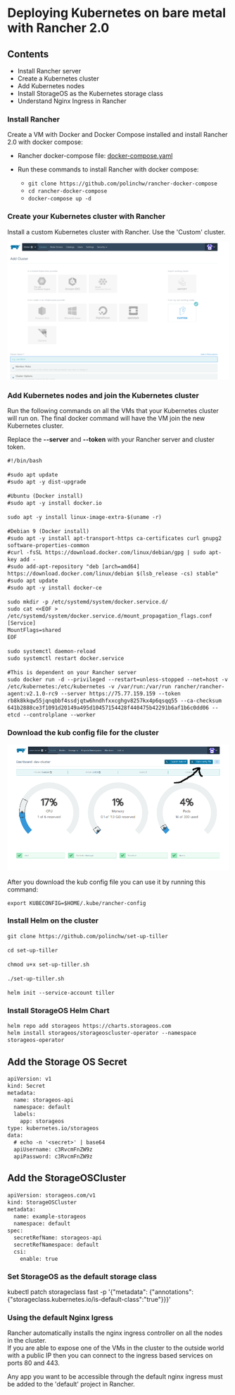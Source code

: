 # Deploying Kubernetes on bare metal with Rancher 2.0

## Contents

+ Install Rancher server
+ Create a Kubernetes cluster
+ Add Kubernetes nodes
+ Install StorageOS as the Kubernetes storage class
+ Understand Nginx Ingress in Rancher


### Install Rancher

Create a VM with Docker and Docker Compose installed and install Rancher 2.0 with docker compose:

+ Rancher docker-compose file:
 [docker-compose.yaml](https://github.com/polinchw/rancher-docker-compose/blob/master/docker-compose.yaml)

+ Run these commands to install Rancher with docker compose:
    +  ```git clone https://github.com/polinchw/rancher-docker-compose ```
    +  ```cd rancher-docker-compose ```
    +  ```docker-compose up -d```

### Create your Kubernetes cluster with Rancher

Install a custom Kubernetes cluster with Rancher.  Use the 'Custom' cluster.

![Cluster!](images/rancher.png)

### Add Kubernetes nodes and join the Kubernetes cluster

Run the following commands on all the VMs that your Kubernetes cluster will run on.  The final docker command
will have the VM join the new Kubernetes cluster.

Replace the **--server** and **--token** with your Rancher server and cluster token.

```
#!/bin/bash

#sudo apt update
#sudo apt -y dist-upgrade

#Ubuntu (Docker install)
#sudo apt -y install docker.io

sudo apt -y install linux-image-extra-$(uname -r)

#Debian 9 (Docker install)
#sudo apt -y install apt-transport-https ca-certificates curl gnupg2 software-properties-common
#curl -fsSL https://download.docker.com/linux/debian/gpg | sudo apt-key add -
#sudo add-apt-repository "deb [arch=amd64] https://download.docker.com/linux/debian $(lsb_release -cs) stable"
#sudo apt update
#sudo apt -y install docker-ce

sudo mkdir -p /etc/systemd/system/docker.service.d/
sudo cat <<EOF > /etc/systemd/system/docker.service.d/mount_propagation_flags.conf
[Service]
MountFlags=shared
EOF

sudo systemctl daemon-reload
sudo systemctl restart docker.service

#This is dependent on your Rancher server
sudo docker run -d --privileged --restart=unless-stopped --net=host -v /etc/kubernetes:/etc/kubernetes -v /var/run:/var/run rancher/rancher-agent:v2.1.0-rc9 --server https://75.77.159.159 --token rb8k8kkqw55jqnqbbf4ssdjqtw6hndhfxxcghgv8257kx4p6qsqq55 --ca-checksum 641b2888ce3f1091d20149a495d10457154428f440475b42291b6af1b6c0dd06 --etcd --controlplane --worker
```

### Download the kub config file for the cluster

![Helloservice!](images/kube.png)

After you download the kub config file you can use it by running this command:

```
export KUBECONFIG=$HOME/.kube/rancher-config
```

### Install Helm on the cluster

```
git clone https://github.com/polinchw/set-up-tiller

cd set-up-tiller

chmod u+x set-up-tiller.sh

./set-up-tiller.sh

helm init --service-account tiller

```

### Install StorageOS Helm Chart

```
helm repo add storageos https://charts.storageos.com
helm install storageos/storageoscluster-operator --namespace storageos-operator
```

## Add the Storage OS Secret
```
apiVersion: v1
kind: Secret
metadata:
  name: storageos-api
  namespace: default
  labels:
    app: storageos
type: kubernetes.io/storageos
data:
  # echo -n '<secret>' | base64
  apiUsername: c3RvcmFnZW9z
  apiPassword: c3RvcmFnZW9z

```

## Add the StorageOSCluster
```
apiVersion: storageos.com/v1
kind: StorageOSCluster
metadata:
  name: example-storageos
  namespace: default
spec:
  secretRefName: storageos-api
  secretRefNamespace: default
  csi:
    enable: true

```


### Set StorageOS as the default storage class

kubectl patch storageclass fast -p '{"metadata": {"annotations":{"storageclass.kubernetes.io/is-default-class":"true"}}}'

### Using the default Nginx Igress

Rancher automatically installs the nginx ingress controller on all the nodes in the cluster.  
If you are able to expose one of the VMs in the cluster to the outside world with a public IP
then you can connect to the ingress based services on ports 80 and 443.

Any app you want to be accessible through the default nginx ingress must be added to the 'default'
project in Rancher.

